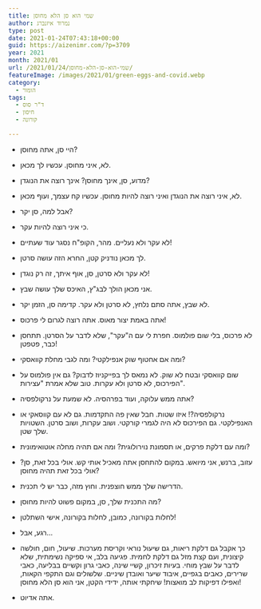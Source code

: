 ```yaml
---
title: שמי הוא סן הלא מחוסן
author: נמרוד איזנברג
type: post
date: 2021-01-24T07:43:18+00:00
guid: https://aizenimr.com/?p=3709
year: 2021
month: 2021/01
url: /2021/01/24/שמי-הוא-סן-הלא-מחוסן/
featureImage: /images/2021/01/green-eggs-and-covid.webp
category:
  - הומור
tags:
  - ד"ר סוס
  - חיסון
  - קורונה

---
```

- היי סן, אתה מחוסן?

- לא, איני מחוסן. עכשיו לך מכאן.

- מדוע, סן, אינך מחוסן? אינך רוצה את הנוגדן?

- לא, איני רוצה את הנוגדן ואיני רוצה להיות מחוסן. עכשיו קח עצמך, ועוף מכאן.

- אבל למה, סן יקר?

- כי איני רוצה להיות עקר.

- לא עקר ולא נעליים. מהר, הקופ"ח נסגר עוד שעתיים!

- לך מכאן נודניק קטן, החרא הזה עושה סרטן.

- לא עקר ולא סרטן, סן, אוף איתך, זה רק נוגדן!

- אני מכאן הולך לבג"ץ, האיכס שלך עושה שבץ.

- לא שבץ, אתה סתם נלחץ, לא סרטן ולא עקר. קדימה סן, הזמן יקר.

- אתה באמת יצור מאוס. אתה רוצה לגרום לי פרכוס!

- לא פרכוס, בלי שום פולמוס. חפרת לי עם ה"עקר", שלא לדבר על הסרטן. תתחסן כבר, פטפטן!

- ומה אם אחטוף שוק אנפילקטי? ומה לגבי מחלת קוואסקי?

- שום קוואסקי ובטח לא שוק. לא נמאס לך בפייקניוז לדבוק? גם אין פולמוס על הפירכוס, לא סרטן ולא עקרות. טוב שלא אמרת "עצירות".

- אתה ממש עלוקה, ועוד בפרהסיה. לא שמעת על נרקולפסיה?

- נרקולפסיה?! איזו שטות. חבל שאין פה התקדמות. גם לא עם קווסאקי או האנפילקטי. גם הפירכוס לא היה לגמרי קורקטי. ושוב עקרות, ושוב סרטן. השטויות שלך שטן.

- ומה עם דלקת פרקים, או תסמונת נוירולוגית? ומה אם תהיה מחלה אוטואימונית?

- עזוב, ברנש, אני מיואש. במקום להתחסן אתה מאכיל אותי קש. אולי בכל זאת, סן? אולי בכל זאת תהיה מחוסן?

- הדרישה שלך ממש חוצפנית. וחוץ מזה, כבר יש לי תכנית.

- מה התכנית שלך, סן, במקום פשוט להיות מחוסן?

- לחלות בקורונה, כמובן, לחלות בקורונה, אישי השתלטן!

- רגע, אבל...

- כך אקבל גם דלקת ריאות, גם שיעול נוראי וקריסת מערכות. שיעול, חום, חולשה קיצונית, ועם קצת מזל גם דלקת לחמית. פגיעה בלב, אי ספיקה נשימתית, שלא לדבר על שבץ מוחי. בעיות זיכרון, קשיי שינה, כאבי גרון וקשיים בבליעה, כאבי שרירים, כאבים בגפיים, איבוד שיער ואובדן שיניים. שלשולים וגם התקפי הקאות, ואפילו דפיקות לב מואצות! שיחקתי אותה, ידידי הקטן, אני הוא סן הלא מחוסן!

- אתה אדיוט.